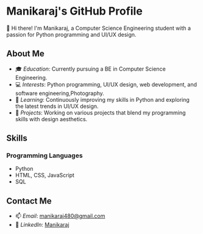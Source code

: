 # Manikaraj's GitHub Profile

👋 Hi there! I'm Manikaraj, a Computer Science Engineering student with a passion for Python programming and UI/UX design.

## About Me

- 🎓 *Education*: Currently pursuing a BE in Computer Science Engineering.
- 💻 *Interests*: Python programming, UI/UX design, web development, and software engineering,Photography.
- 🌱 *Learning*: Continuously improving my skills in Python and exploring the latest trends in UI/UX design.
- 🔭 *Projects*: Working on various projects that blend my programming skills with design aesthetics.

## Skills

### Programming Languages

- Python
- HTML, CSS, JavaScript
- SQL
## Contact Me

- 📫 *Email*: manikaraj480@gmail.com
- 💼 *LinkedIn*: [Manikaraj](https://www.linkedin.com/in/manikaraj-k-a53879265)
